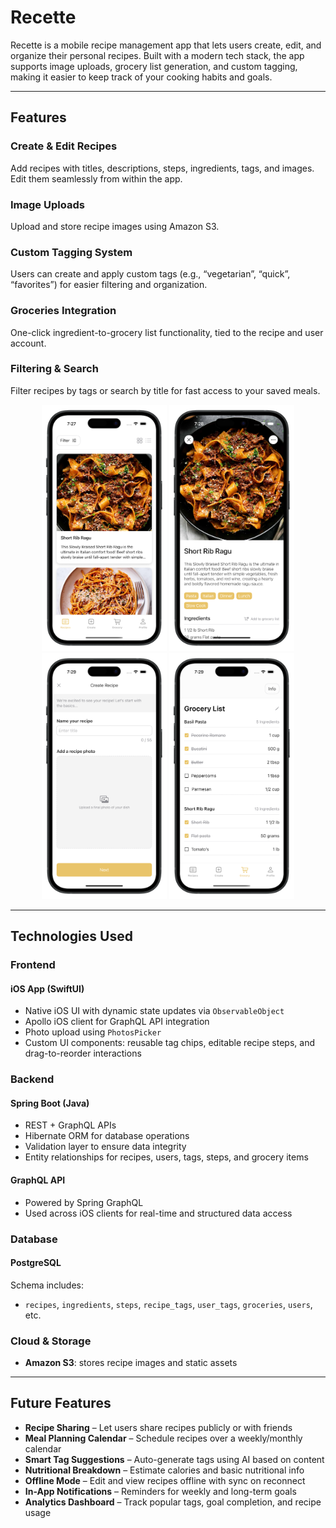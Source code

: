 # Recette

Recette is a mobile recipe management app that lets users create, edit, and organize their personal recipes. Built with a modern tech stack, the app supports image uploads, grocery list generation, and custom tagging, making it easier to keep track of your cooking habits and goals.

---

## Features

### Create & Edit Recipes  
Add recipes with titles, descriptions, steps, ingredients, tags, and images. Edit them seamlessly from within the app.

### Image Uploads  
Upload and store recipe images using Amazon S3.

### Custom Tagging System  
Users can create and apply custom tags (e.g., “vegetarian”, “quick”, “favorites”) for easier filtering and organization.

### Groceries Integration  
One-click ingredient-to-grocery list functionality, tied to the recipe and user account.

### Filtering & Search  
Filter recipes by tags or search by title for fast access to your saved meals.

<p align="center">
  <img src="assets/screenshots/RecipeList.png" width="200"/>
  <img src="assets/screenshots/RecipeDetails.png" width="200"/>
  <img src="assets/screenshots/CreateRecipe.png" width="200"/>
  <img src="assets/screenshots/GroceryList.png" width="200"/>
</p>

---

## Technologies Used

### Frontend  
#### iOS App (SwiftUI)
- Native iOS UI with dynamic state updates via `ObservableObject`
- Apollo iOS client for GraphQL API integration
- Photo upload using `PhotosPicker`
- Custom UI components: reusable tag chips, editable recipe steps, and drag-to-reorder interactions

### Backend  
#### Spring Boot (Java)
- REST + GraphQL APIs  
- Hibernate ORM for database operations  
- Validation layer to ensure data integrity  
- Entity relationships for recipes, users, tags, steps, and grocery items

#### GraphQL API
- Powered by Spring GraphQL  
- Used across iOS clients for real-time and structured data access

### Database  
#### PostgreSQL  
Schema includes:
- `recipes`, `ingredients`, `steps`, `recipe_tags`, `user_tags`, `groceries`, `users`, etc.

### Cloud & Storage  
- **Amazon S3**: stores recipe images and static assets  

---

## Future Features

- **Recipe Sharing** – Let users share recipes publicly or with friends  
- **Meal Planning Calendar** – Schedule recipes over a weekly/monthly calendar  
- **Smart Tag Suggestions** – Auto-generate tags using AI based on content  
- **Nutritional Breakdown** – Estimate calories and basic nutritional info  
- **Offline Mode** – Edit and view recipes offline with sync on reconnect  
- **In-App Notifications** – Reminders for weekly and long-term goals  
- **Analytics Dashboard** – Track popular tags, goal completion, and recipe usage
